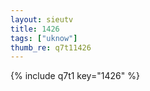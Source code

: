 ```yaml
--- 
layout: sieutv
title: 1426
tags: ["uknow"]
thumb_re: q7t11426
---
```

{% include q7t1 key="1426" %} 
